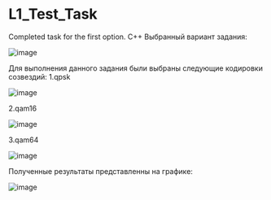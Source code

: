 # L1_Test_Task
Completed task for the first option. C++
Выбранный вариант задания:

![image](https://github.com/ValentinKraravchenko/L1_Test_Task/assets/122296291/97fb6514-2b75-49ae-8df9-bd3fb7206b77)

Для выполнения данного задания были выбраны следующие кодировки созвездий:
1.qpsk

![image](https://github.com/ValentinKraravchenko/L1_Test_Task/assets/122296291/a8fc1645-c4da-4b58-ba33-92c695dfb6ba)


2.qam16

![image](https://github.com/ValentinKraravchenko/L1_Test_Task/assets/122296291/b57f8966-1345-4975-a56c-bf1998cb2655)


3.qam64

![image](https://github.com/ValentinKraravchenko/L1_Test_Task/assets/122296291/d1a16b5b-512a-4ef6-8d24-5d8dbd65e99a)

Полученные результаты представленны на графике:


![image](https://github.com/ValentinKraravchenko/L1_Test_Task/assets/122296291/57fa404c-cbf6-4727-8483-92db5244e97d)


